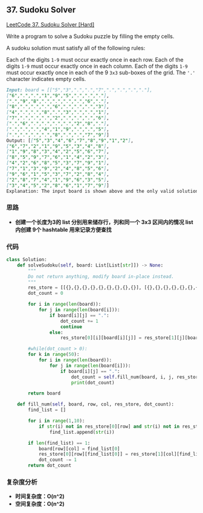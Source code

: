 ## **37. Sudoku Solver**

[LeetCode 37. Sudoku Solver [Hard]](https://leetcode.com/problems/sudoku-solver/description/)

Write a program to solve a Sudoku puzzle by filling the empty cells.

A sudoku solution must satisfy all of the following rules:

Each of the digits `1-9` must occur exactly once in each row.
Each of the digits `1-9` must occur exactly once in each column.
Each of the digits `1-9` must occur exactly once in each of the 9 `3x3` sub-boxes of the grid.
The `'.'` character indicates empty cells.

```markdown
Input: board = [["5","3",".",".","7",".",".",".","."],
["6",".",".","1","9","5",".",".","."],
[".","9","8",".",".",".",".","6","."],
["8",".",".",".","6",".",".",".","3"],
["4",".",".","8",".","3",".",".","1"],
["7",".",".",".","2",".",".",".","6"],
[".","6",".",".",".",".","2","8","."],
[".",".",".","4","1","9",".",".","5"],
[".",".",".",".","8",".",".","7","9"]]
Output: [["5","3","4","6","7","8","9","1","2"],
["6","7","2","1","9","5","3","4","8"],
["1","9","8","3","4","2","5","6","7"],
["8","5","9","7","6","1","4","2","3"],
["4","2","6","8","5","3","7","9","1"],
["7","1","3","9","2","4","8","5","6"],
["9","6","1","5","3","7","2","8","4"],
["2","8","7","4","1","9","6","3","5"],
["3","4","5","2","8","6","1","7","9"]]
Explanation: The input board is shown above and the only valid solution
```

### **思路**
* **创建一个长度为3的 list 分别用来储存行，列和同一个 3x3 区间内的情况 list 内创建 9个 hashtable 用来记录方便查找**

### **代码**

``` python
class Solution:
    def solveSudoku(self, board: List[List[str]]) -> None:
        """
        Do not return anything, modify board in-place instead.
        """
        res_store = [[{},{},{},{},{},{},{},{},{}], [{},{},{},{},{},{},{},{},{}], [{},{},{},{},{},{},{},{},{}]]
        dot_count = 0

        for i in range(len(board)):
            for j in range(len(board[i])):
                if board[i][j] == ".":
                    dot_count += 1
                    continue
                else:
                    res_store[0][i][board[i][j]] = res_store[1][j][board[i][j]] = res_store[2][3 * (i // 3) + j // 3][board[i][j]] = 1

        #while(dot_count > 0):
        for k in range(50):
            for i in range(len(board)):
                for j in range(len(board[i])):
                    if board[i][j] == ".":
                        dot_count = self.fill_num(board, i, j, res_store, dot_count)
                        print(dot_count)

        return board

    def fill_num(self, board, row, col, res_store, dot_count):
        find_list = []

        for i in range(1,10):
            if str(i) not in res_store[0][row] and str(i) not in res_store[1][col] and str(i) not in res_store[2][3 * (row // 3) + col // 3]:
                find_list.append(str(i))

        if len(find_list) == 1:
            board[row][col] = find_list[0]
            res_store[0][row][find_list[0]] = res_store[1][col][find_list[0]] = res_store[2][3 * (row // 3) + col // 3][find_list[0]] = 1
            dot_count -= 1
        return dot_count

```
### **复杂度分析**
* **时间复杂度：O(n^2)**
* **空间复杂度：O(n^2)**

